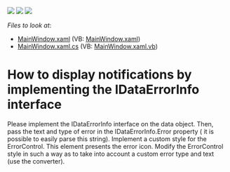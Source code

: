 <!-- default badges list -->
![](https://img.shields.io/endpoint?url=https://codecentral.devexpress.com/api/v1/VersionRange/128644993/21.1.5%2B)
[![](https://img.shields.io/badge/Open_in_DevExpress_Support_Center-FF7200?style=flat-square&logo=DevExpress&logoColor=white)](https://supportcenter.devexpress.com/ticket/details/E3459)
[![](https://img.shields.io/badge/📖_How_to_use_DevExpress_Examples-e9f6fc?style=flat-square)](https://docs.devexpress.com/GeneralInformation/403183)
<!-- default badges end -->
<!-- default file list -->
*Files to look at*:

* [MainWindow.xaml](./CS/MainWindow.xaml) (VB: [MainWindow.xaml](./VB/MainWindow.xaml))
* [MainWindow.xaml.cs](./CS/MainWindow.xaml.cs) (VB: [MainWindow.xaml.vb](./VB/MainWindow.xaml.vb))
<!-- default file list end -->
# How to display notifications by implementing the IDataErrorInfo interface


<p>Please implement the IDataErrorInfo interface on the data object. Then, pass the text and type of error in the IDataErrorInfo.Error property ( it is possible to easily parse this string). Implement a custom style for the ErrorControl. This element presents the error icon. Modify the ErrorControl style in such a way as to take into account a custom error type and text (use the converter).</p><p><br />
</p>

<br/>


